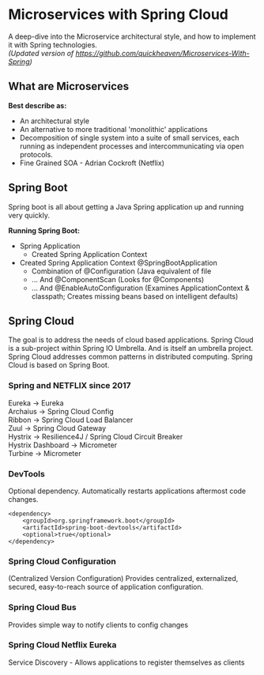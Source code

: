 # Microservices with Spring Cloud
A deep-dive into the Microservice architectural style, and how to implement it with Spring technologies. \
_(Updated version of https://github.com/quickheaven/Microservices-With-Spring)_

## What are Microservices
**Best describe as:**
* An architectural style
* An alternative to more traditional 'monolithic' applications
* Decomposition of single system into a suite of small services, each running as independent processes and intercommunicating via open protocols.
* Fine Grained SOA - Adrian Cockroft (Netflix)

## Spring Boot
Spring boot is all about getting a Java Spring application up and running very quickly.

**Running Spring Boot:**
* Spring Application
  - Created Spring Application Context
* Created Spring Application Context @SpringBootApplication
  - Combination of @Configuration (Java equivalent of <beans> file
  - ... And @ComponentScan (Looks for @Components)
  - ... And @EnableAutoConfiguration (Examines ApplicationContext & classpath; Creates missing beans based on intelligent defaults)

## Spring Cloud
The goal is to address the needs of cloud based applications. 
Spring Cloud is a sub-project within Spring IO Umbrella. And is itself an umbrella project.
Spring Cloud addresses common patterns in distributed computing.
Spring Cloud is based on Spring Boot.

### Spring and NETFLIX since 2017
Eureka -> Eureka \
Archaius -> Spring Cloud Config \
Ribbon -> Spring Cloud Load Balancer \
Zuul -> Spring Cloud Gateway \
Hystrix -> Resilience4J / Spring Cloud Circuit Breaker \
Hystrix Dashboard -> Micrometer \
Turbine -> Micrometer

### DevTools
Optional dependency.
Automatically restarts applications aftermost code changes.
```
<dependency>
	<groupId>org.springframework.boot</groupId>
	<artifactId>spring-boot-devtools</artifactId>
	<optional>true</optional>
</dependency>
```
### Spring Cloud Configuration
(Centralized Version Configuration)
Provides centralized, externalized, secured, easy-to-reach source of application configuration.

### Spring Cloud Bus
Provides simple way to notify clients to config changes

### Spring Cloud Netflix Eureka
Service Discovery - Allows applications to register themselves as clients






